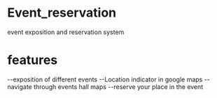 # Event_reservation
event exposition and reservation system
# features
--exposition of different events
--Location indicator in google maps
--navigate through events hall maps
--reserve your place in the event
